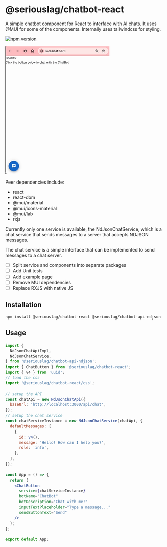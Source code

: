 # @seriouslag/chatbot-react

A simple chatbot component for React to interface with AI chats.
It uses @MUI for some of the components.
Internally uses tailwindcss for styling.

[![npm version](https://badge.fury.io/js/%40seriouslag%2Fchatbot-react.svg)](https://badge.fury.io/js/%40seriouslag%2Fchatbot-react)

![Demo](https://github.com/seriouslag/ui-chatbot-monorepo/blob/main/images/demo.gif?raw=true)

Peer dependencies include:

- react
- react-dom
- @mui/material
- @mui/icons-material
- @mui/lab
- rxjs

Currently only one service is available, the NdJsonChatService, which is a chat service that sends messages to a server that accepts NDJSON messages.

The chat service is a simple interface that can be implemented to send messages to a chat server.

- [ ] Split service and components into separate packages
- [ ] Add Unit tests
- [ ] Add example page
- [ ] Remove MUI dependencies
- [ ] Replace RXJS with native JS

## Installation

```bash
npm install @seriouslag/chatbot-react @seriouslag/chatbot-api-ndjson
```

## Usage

```jsx
import {
  NdJsonChatApiImpl,
  NdJsonChatService,
} from '@seriouslag/chatbot-api-ndjson';
import { ChatButton } from '@seriouslag/chatbot-react';
import { v4 } from 'uuid';
// load the css
import '@seriouslag/chatbot-react/css';

// setup the API
const chatApi = new NdJsonChatApi({
  baseUrl: 'http://localhost:3000/api/chat',
});
// setup the chat service
const chatServiceInstance = new NdJsonChatService(chatApi, {
  defaultMessages: [
    {
      id: v4(),
      message: 'Hello! How can I help you?',
      role: 'info',
    },
  ],
});

const App = () => {
  return (
    <ChatButton
      service={chatServiceInstance}
      botName="ChatBot"
      botDescription="Chat with me!"
      inputTextPlaceholder="Type a message..."
      sendButtonText="Send"
    />
  );
};

export default App;
```
